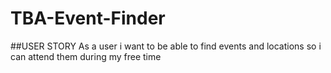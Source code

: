 # TBA-Event-Finder

##USER STORY
As a user
i want to be able to find events and locations
so i can attend them during my free time
